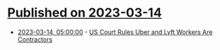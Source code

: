# [Published on 2023-03-14](index.md)

* [2023-03-14, 05:00:00](https://yro.slashdot.org/story/23/03/14/0436204/us-court-rules-uber-and-lyft-workers-are-contractors?utm_source=rss1.0mainlinkanon&utm_medium=feed) - [US Court Rules Uber and Lyft Workers Are Contractors](https://yro.slashdot.org/story/23/03/14/0436204/us-court-rules-uber-and-lyft-workers-are-contractors?utm_source=rss1.0mainlinkanon&utm_medium=feed)
